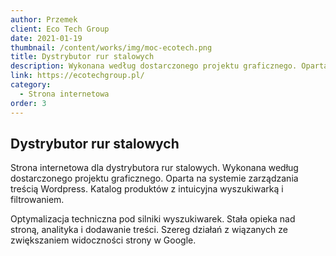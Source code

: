 ```yaml
---
author: Przemek
client: Eco Tech Group
date: 2021-01-19
thumbnail: /content/works/img/moc-ecotech.png
title: Dystrybutor rur stalowych
description: Wykonana według dostarczonego projektu graficznego. Oparta na systemie zarządzania treścią Wordpress. Katalog produktów z intuicyjna wyszukiwarką i filtrowaniem.
link: https://ecotechgroup.pl/
category:
  - Strona internetowa
order: 3
---
```


## Dystrybutor rur stalowych

Strona internetowa dla dystrybutora rur stalowych. Wykonana według dostarczonego projektu graficznego. Oparta na systemie zarządzania treścią Wordpress. Katalog produktów z intuicyjna wyszukiwarką i filtrowaniem. 

Optymalizacja techniczna pod silniki wyszukiwarek. Stała opieka nad stroną, analityka i dodawanie treści. Szereg działań z wiązanych ze zwiększaniem widoczności strony w Google.
